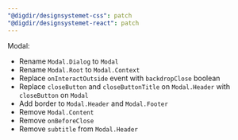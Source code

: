 ```yaml
---
"@digdir/designsystemet-css": patch
"@digdir/designsystemet-react": patch
---
```


Modal:
- Rename `Modal.Dialog` to `Modal`
- Rename `Modal.Root` to `Modal.Context`
- Replace `onInteractOutside` event with `backdropClose` boolean
- Replace `closeButton` and `closeButtonTitle` on `Modal.Header` with `closeButton` on `Modal`
- Add border to `Modal.Header` and `Modal.Footer`
- Remove `Modal.Content`
- Remove `onBeforeClose`
- Remove `subtitle` from `Modal.Header`
